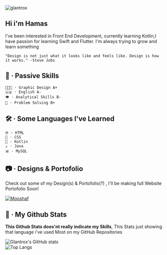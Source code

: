 
![glantrox](https://cdn.discordapp.com/attachments/929387503935434802/1016324785099251813/banner_github.png)

## Hi i'm Hamas
I've been interested in Front End Development, currently learning Kotlin,I have passion for learning Swift and Flutter. 
I'm always trying to grow and learn something

```"Design is not just what it looks like and feels like. Design is how it works." -Steve Jobs```

## 🧠 · Passive Skills
```
🧑🏻‍🎨 · Graphic Design A+
🇬🇧 · English A-
👁 · Analytical Skills B-
🤔 · Problem Solving B+
```
## 🛠 · Some Languages I've Learned
```
🌐 · HTML
🎨 · CSS 
🤖 · Kotlin 
☕️ · Java
📊 · MySQL
```

## 📷 · Designs & Portofolio
Check out some of my Design(s) & Portofolio(?) , I'll be making full Website Portofolio Soon!

<a href="https://www.figma.com/file/eRfDScW9KQzFgp95WCdd10/iMushaf-UI%2FUX?node-id=0%3A1">
<img src="https://cdn.discordapp.com/attachments/929387503935434802/1016346616648699934/Untitled-3.png" alt="Mooshaf">
</a>

## 🚀 · My Github Stats
**This Github Stats does'nt really indicate my Skills**, This Stats just showing that language i've used Most on my GitHub Repositories

![Glantrox's GitHub stats](https://github-readme-stats.vercel.app/api/?username=Izan2020&show_icons=true&title_color=fff&icon_color=79ff97&text_color=9f9f9f&bg_color=151515) <br>
![Top Langs](https://github-readme-stats.vercel.app/api/top-langs/?username=Izan2020&layout=compact&show_icons=true&title_color=fff&icon_color=79ff97&text_color=9f9f9f&bg_color=151515)


